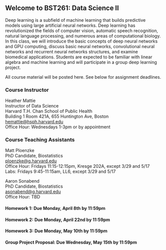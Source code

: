 ## Welcome to BST261: Data Science II

Deep learning is a subfield of machine learning that builds predictive models using large artificial neural networks. Deep learning has revolutionized the fields of computer vision, automatic speech recognition, natural language processing, and numerous areas of computational biology. In this class, we will introduce the basic concepts of deep neural networks and GPU computing, discuss basic neural networks, convolutional neural networks and recurrent neural networks structures, and examine biomedical applications. Students are expected to be familiar with linear algebra and machine learning and will participate in a group deep learning project.

All course material will be posted here. See below for assignment deadlines.

### Course Instructor
Heather Mattie  
Instructor of Data Science  
Harvard T.H. Chan School of Public Health  
Building 1 Room 421A, 655 Huntington Ave, Boston   
hemattie@hsph.harvard.edu  
Office Hour: Wednesdays 1-3pm or by appointment

### Course Teaching Assistants
Matt Ploenzke  
PhD Candidate, Biostatistics  
ploenzke@g.harvard.edu  
Office Hour: Fridays 11:15-12:15pm, Kresge 202A, except 3/29 and 5/17  
Labs: Fridays 9:45-11:15am, LL6, except 3/29 and 5/17


Aaron Sonabend  
PhD Candidate, Biostatistics  
asonabend@g.harvard.edu  
Office Hour: TBD  


#### Homework 1: Due Monday, April 8th by 11:59pm

#### Homework 2: Due Monday, April 22nd by 11:59pm

#### Homework 3: Due Monday, May 10th by 11:59pm

#### Group Project Proposal: Due Wednesday, May 15th by 11:59pm

